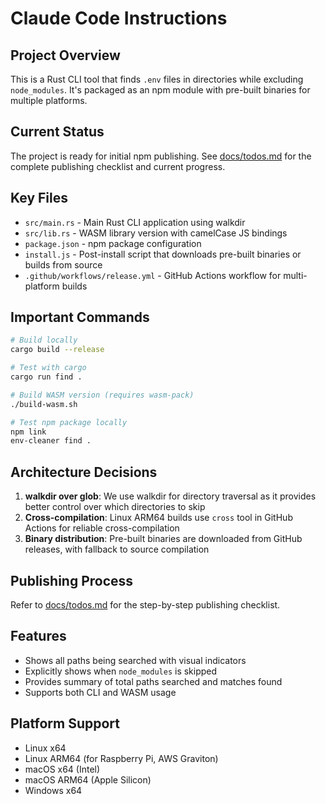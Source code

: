 # Claude Code Instructions

## Project Overview
This is a Rust CLI tool that finds `.env` files in directories while excluding `node_modules`. It's packaged as an npm module with pre-built binaries for multiple platforms.

## Current Status
The project is ready for initial npm publishing. See [docs/todos.md](docs/todos.md) for the complete publishing checklist and current progress.

## Key Files
- `src/main.rs` - Main Rust CLI application using walkdir
- `src/lib.rs` - WASM library version with camelCase JS bindings
- `package.json` - npm package configuration
- `install.js` - Post-install script that downloads pre-built binaries or builds from source
- `.github/workflows/release.yml` - GitHub Actions workflow for multi-platform builds

## Important Commands
```bash
# Build locally
cargo build --release

# Test with cargo
cargo run find .

# Build WASM version (requires wasm-pack)
./build-wasm.sh

# Test npm package locally
npm link
env-cleaner find .
```

## Architecture Decisions
1. **walkdir over glob**: We use walkdir for directory traversal as it provides better control over which directories to skip
2. **Cross-compilation**: Linux ARM64 builds use `cross` tool in GitHub Actions for reliable cross-compilation
3. **Binary distribution**: Pre-built binaries are downloaded from GitHub releases, with fallback to source compilation

## Publishing Process
Refer to [docs/todos.md](docs/todos.md) for the step-by-step publishing checklist.

## Features
- Shows all paths being searched with visual indicators
- Explicitly shows when `node_modules` is skipped
- Provides summary of total paths searched and matches found
- Supports both CLI and WASM usage

## Platform Support
- Linux x64
- Linux ARM64 (for Raspberry Pi, AWS Graviton)
- macOS x64 (Intel)
- macOS ARM64 (Apple Silicon)
- Windows x64